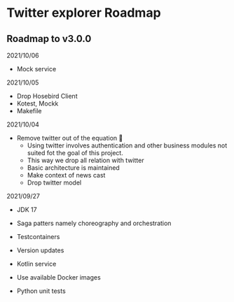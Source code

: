 # Twitter explorer Roadmap

## Roadmap to v3.0.0

2021/10/06
- Mock service

2021/10/05
- Drop Hosebird Client
- Kotest, Mockk
- Makefile


2021/10/04
- Remove twitter out of the equation 🐥
	- Using twitter involves authentication and other business modules not suited fot the goal of this project.
	- This way we drop all relation with twitter
	- Basic architecture is maintained
	- Make context of news cast
	- Drop twitter model

2021/09/27
- JDK 17

- Saga patters namely choreography and orchestration
- Testcontainers
- Version updates
- Kotlin service
- Use available Docker images
- Python unit tests
